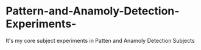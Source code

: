 # Pattern-and-Anamoly-Detection-Experiments-
It's my core subject experiments in Patten and Anamoly Detection Subjects
